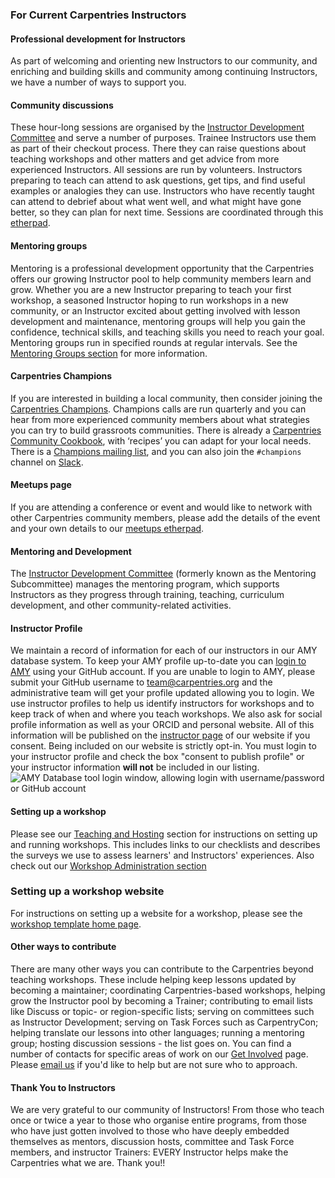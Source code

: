 ### For Current Carpentries Instructors

#### Professional development for Instructors 
As part of welcoming and orienting new Instructors to our community, and enriching and 
building skills and community among continuing Instructors, we have a number of ways to support you.

#### Community discussions
These hour-long sessions are organised by 
the [Instructor Development Committee](https://docs.carpentries.org/topic_folders/instructor_development/instructor_development_committee.html) and 
serve a number of purposes. Trainee Instructors use them as part of their checkout process. There they can raise questions about teaching workshops and other matters and get advice from more experienced Instructors. All sessions are run by volunteers. Instructors preparing to teach can attend to ask questions, get tips, and find useful examples or analogies they can use. Instructors who have recently taught can attend to debrief about what went well, and what might have gone better, so they can plan for next time. Sessions are coordinated through this [etherpad](https://pad.carpentries.org/community-discussions). 

#### Mentoring groups
Mentoring is a professional development opportunity that the Carpentries offers our growing Instructor pool to help 
community members learn and grow. Whether you are a new Instructor preparing to teach your first workshop, a seasoned Instructor 
hoping to run workshops in a new community, or an Instructor excited about getting involved with lesson development and maintenance, 
mentoring groups will help you gain the confidence, technical skills, and teaching skills you need to reach your goal. Mentoring 
groups run in specified rounds at regular intervals. See 
the [Mentoring Groups section](https://docs.carpentries.org/topic_folders/instructor_development/mentoring_groups.html) for more information. 

#### Carpentries Champions
If you are interested in building a local community, then consider joining 
the [Carpentries Champions](https://pad.carpentries.org/champions). Champions calls 
are run quarterly and you can hear from more experienced community members about what strategies 
you can try to build grassroots communities. There is already 
a [Carpentries Community Cookbook](https://cookbook.carpentries.org/), with 
‘recipes’ you can adapt for your local needs. There is a 
[Champions mailing list](https://carpentries.topicbox.com/groups/champions), and 
you can also join the `#champions` channel on [Slack](https://swc-slack-invite.herokuapp.com/).

#### Meetups page
If you are attending a conference or event and would like to network with other Carpentries community members, 
please add the details of the event and your own details to our [meetups etherpad](https://pad.carpentries.org/swc-events-meetup).

#### Mentoring and Development
The [Instructor Development Committee](https://docs.carpentries.org/topic_folders/instructor_development/instructor_development_committee.html) 
(formerly known as the Mentoring Subcommittee) manages the mentoring program, which supports Instructors as they progress 
through training, teaching, curriculum development, and other community-related activities.

#### Instructor Profile
We maintain a record of information for each of our instructors in our AMY database system. 
To keep your AMY profile up-to-date you can [login to AMY](https://amy.carpentries.org/) using your GitHub account. 
If you are unable to login to AMY, please submit your GitHub username to [team@carpentries.org](mailto:team@carpentries.org) 
and the administrative team will get your profile updated allowing you to login. 
We use instructor profiles to help us identify instructors for workshops and to keep track of when and where you teach workshops. 
We also ask for social profile information as well as your ORCID and personal website. All of this information will be published 
on the [instructor page](https://carpentries.org/instructors) of our website if you consent. Being included on our website is 
strictly opt-in. You must login to your instructor profile and check the box "consent to publish profile" or your instructor 
information **will not** be included in our listing. 
![AMY Database tool login window, allowing login with 
username/password or GitHub account](https://docs.carpentries.org/_images/amy_login_screen.png)

#### Setting up a workshop
Please see our [Teaching and Hosting](https://docs.carpentries.org/topic_folders/hosts_instructors/index.html) section for 
instructions on setting up and running workshops. This includes links to our checklists and describes the surveys we use to assess learners' and Instructors' experiences. Also check out our [Workshop Administration section](https://docs.carpentries.org/topic_folders/workshop_administration/index.html)

### Setting up a workshop website
For instructions on setting up a website for a workshop, please see 
the [workshop template home page](https://github.com/carpentries/workshop-template).

#### Other ways to contribute

There are many other ways you can contribute to the Carpentries beyond teaching workshops. These include helping 
keep lessons updated by becoming a maintainer; coordinating Carpentries-based workshops, helping grow the Instructor pool by becoming a Trainer; contributing to email lists like Discuss or topic- or region-specific lists; serving on committees such as 
Instructor Development; serving on Task Forces such as CarpentryCon; helping translate our 
lessons into other languages; running a mentoring group; hosting discussion sessions - the list goes on. 
You can find a number of contacts for specific areas of work on our [Get Involved](https://carpentries.org/community/) page. 
Please [email us](mailto:team@carpentries.org) if you'd like to help but are not sure who to approach. 

#### Thank You to Instructors

We are very grateful to our community of Instructors! From those who teach once or twice a 
year to those who organise entire programs, from those who have just gotten involved to those who have 
deeply embedded themselves as mentors, discussion hosts, committee and Task Force members, and 
instructor Trainers: EVERY Instructor helps make the Carpentries what we are. Thank you!!
